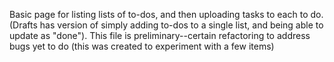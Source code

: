 Basic page for listing lists of to-dos, and then uploading tasks to each to do.  (Drafts has version of simply adding to-dos to a single list, and being able to update as "done"). This file is preliminary--certain refactoring to address bugs yet to do (this was created to experiment with a few items)